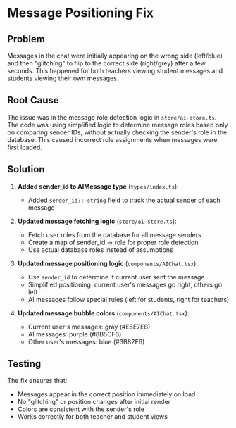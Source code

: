 # Message Positioning Fix

## Problem
Messages in the chat were initially appearing on the wrong side (left/blue) and then "glitching" to flip to the correct side (right/grey) after a few seconds. This happened for both teachers viewing student messages and students viewing their own messages.

## Root Cause
The issue was in the message role detection logic in `store/ai-store.ts`. The code was using simplified logic to determine message roles based only on comparing sender IDs, without actually checking the sender's role in the database. This caused incorrect role assignments when messages were first loaded.

## Solution
1. **Added sender_id to AIMessage type** (`types/index.ts`):
   - Added `sender_id?: string` field to track the actual sender of each message

2. **Updated message fetching logic** (`store/ai-store.ts`):
   - Fetch user roles from the database for all message senders
   - Create a map of sender_id → role for proper role detection
   - Use actual database roles instead of assumptions

3. **Updated message positioning logic** (`components/AIChat.tsx`):
   - Use `sender_id` to determine if current user sent the message
   - Simplified positioning: current user's messages go right, others go left
   - AI messages follow special rules (left for students, right for teachers)

4. **Updated message bubble colors** (`components/AIChat.tsx`):
   - Current user's messages: gray (#E5E7EB)
   - AI messages: purple (#8B5CF6)
   - Other user's messages: blue (#3B82F6)

## Testing
The fix ensures that:
- Messages appear in the correct position immediately on load
- No "glitching" or position changes after initial render
- Colors are consistent with the sender's role
- Works correctly for both teacher and student views 